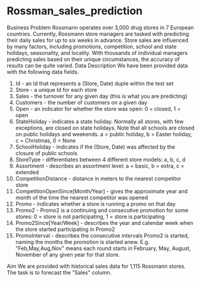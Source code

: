 # Rossman_sales_prediction
Business Problem
Rossmann operates over 3,000 drug stores in 7 European countries. Currently, Rossmann
store managers are tasked with predicting their daily sales for up to six weeks in advance.
Store sales are influenced by many factors, including promotions, competition, school and
state holidays, seasonality, and locality. With thousands of individual managers predicting
sales based on their unique circumstances, the accuracy of results can be quite varied.
Data Description
We have been provided data with the following data fields.
1. Id - an Id that represents a (Store, Date) duple within the test set
2. Store - a unique Id for each store
3. Sales - the turnover for any given day (this is what you are predicting)
4. Customers - the number of customers on a given day
5. Open - an indicator for whether the store was open: 0 = closed, 1 = open
6. StateHoliday - indicates a state holiday. Normally all stores, with few exceptions, are
closed on state holidays. Note that all schools are closed on public holidays and
weekends. a = public holiday, b = Easter holiday, c = Christmas, 0 = None
7. SchoolHoliday - indicates if the (Store, Date) was affected by the closure of public
schools
8. StoreType - differentiates between 4 different store models: a, b, c, d
9. Assortment - describes an assortment level: a = basic, b = extra, c = extended
10. CompetitionDistance - distance in meters to the nearest competitor store
11. CompetitionOpenSince[Month/Year] - gives the approximate year and month of the
time the nearest competitor was opened
12. Promo - indicates whether a store is running a promo on that day
13. Promo2 - Promo2 is a continuing and consecutive promotion for some stores: 0 =
store is not participating, 1 = store is participating
14. Promo2Since[Year/Week] - describes the year and calendar week when the store
started participating in Promo2
15. PromoInterval - describes the consecutive intervals Promo2 is started, naming the
months the promotion is started anew. E.g. "Feb,May,Aug,Nov" means each round
starts in February, May, August, November of any given year for that store.


Aim
We are provided with historical sales data for 1,115 Rossmann stores. The task is to
forecast the "Sales" column.
